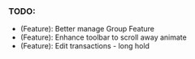 ### TODO:
- (Feature): Better manage Group Feature
- (Feature): Enhance toolbar to scroll away animate
- (Feature): Edit transactions - long hold